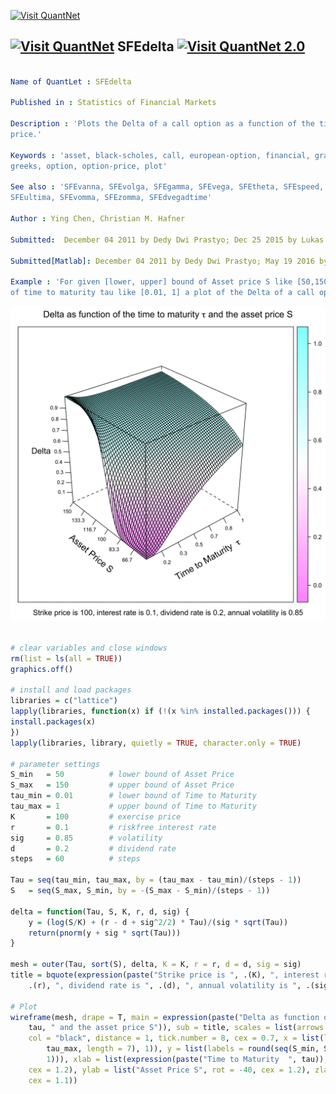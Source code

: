 
[<img src="https://github.com/QuantLet/Styleguide-and-Validation-procedure/blob/master/pictures/banner.png" alt="Visit QuantNet">](http://quantlet.de/index.php?p=info)

## [<img src="https://github.com/QuantLet/Styleguide-and-Validation-procedure/blob/master/pictures/qloqo.png" alt="Visit QuantNet">](http://quantlet.de/) **SFEdelta** [<img src="https://github.com/QuantLet/Styleguide-and-Validation-procedure/blob/master/pictures/QN2.png" width="60" alt="Visit QuantNet 2.0">](http://quantlet.de/d3/ia)

```yaml

Name of QuantLet : SFEdelta

Published in : Statistics of Financial Markets

Description : 'Plots the Delta of a call option as a function of the time to maturity and the asset
price.'

Keywords : 'asset, black-scholes, call, european-option, financial, graphical representation,
greeks, option, option-price, plot'

See also : 'SFEvanna, SFEvolga, SFEgamma, SFEvega, SFEtheta, SFEspeed, SFEcharmcall, SFEcolor,
SFEultima, SFEvomma, SFEzomma, SFEdvegadtime'

Author : Ying Chen, Christian M. Hafner

Submitted:  December 04 2011 by Dedy Dwi Prastyo; Dec 25 2015 by Lukas Borke

Submitted[Matlab]: December 04 2011 by Dedy Dwi Prastyo; May 19 2016 by Petra Burdejova

Example : 'For given [lower, upper] bound of Asset price S like [50,150] and [lower, upper] bound
of time to maturity tau like [0.01, 1] a plot of the Delta of a call option is produced.'

```

![Picture1](SFEdelta-1.png)


```r

# clear variables and close windows
rm(list = ls(all = TRUE))
graphics.off()

# install and load packages
libraries = c("lattice")
lapply(libraries, function(x) if (!(x %in% installed.packages())) {
install.packages(x)
})
lapply(libraries, library, quietly = TRUE, character.only = TRUE)

# parameter settings
S_min   = 50          # lower bound of Asset Price
S_max   = 150         # upper bound of Asset Price 
tau_min = 0.01        # lower bound of Time to Maturity
tau_max = 1           # upper bound of Time to Maturity
K       = 100         # exercise price
r       = 0.1         # riskfree interest rate                  
sig     = 0.85        # volatility               
d       = 0.2         # dividend rate                
steps   = 60          # steps 

Tau = seq(tau_min, tau_max, by = (tau_max - tau_min)/(steps - 1))
S   = seq(S_max, S_min, by = -(S_max - S_min)/(steps - 1))

delta = function(Tau, S, K, r, d, sig) {
    y = (log(S/K) + (r - d + sig^2/2) * Tau)/(sig * sqrt(Tau))
    return(pnorm(y + sig * sqrt(Tau)))
}

mesh = outer(Tau, sort(S), delta, K = K, r = r, d = d, sig = sig)
title = bquote(expression(paste("Strike price is ", .(K), ", interest rate is ", 
    .(r), ", dividend rate is ", .(d), ", annual volatility is ", .(sig))))

# Plot
wireframe(mesh, drape = T, main = expression(paste("Delta as function of the time to maturity ", 
    tau, " and the asset price S")), sub = title, scales = list(arrows = FALSE, 
    col = "black", distance = 1, tick.number = 8, cex = 0.7, x = list(labels = round(seq(tau_min, 
        tau_max, length = 7), 1)), y = list(labels = round(seq(S_min, S_max, length = 7), 
        1))), xlab = list(expression(paste("Time to Maturity  ", tau)), rot = 30, 
    cex = 1.2), ylab = list("Asset Price S", rot = -40, cex = 1.2), zlab = list("Delta", 
    cex = 1.1))

```
